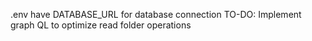 .env have DATABASE_URL for database connection
TO-DO: Implement graph QL to optimize read folder operations
